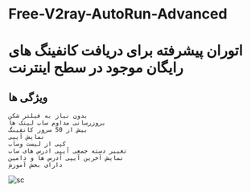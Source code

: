 # Free-V2ray-AutoRun-Advanced
 # اتوران پیشرفته برای دریافت کانفینگ های رایگان موجود در سطح اینترنت

## ویژگی ها ##
```
بدون نیاز به فیلتر شکن
بروزرسانی مداوم ساب لینک ها
بیش از 50 سرور کانفینگ
نمایش آیپی
کپی از لیست وساب
تغییر دسته جمعی آیپی ادرس های ساب
نمایش آخرین آیپی آدرس ها و دامین
دارای بخش آموزش

```


![sc](https://github.com/electron-v2ray/Free-V2ray-AutoRun-Advanced/assets/129282445/833b5fad-19ab-4e6d-954a-45adf55dc9e7)
